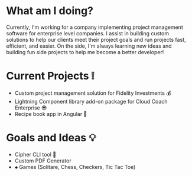 # What am I doing?

Currently, I'm working for a company implementing project management software for enterprise level companies.
I assist in building custom solutions to help our clients meet their project goals and run projects fast, efficient, and easier.
On the side, I'm always learning new ideas and building fun side projects to help me become a better developer!

# Current Projects :grey_exclamation:

* Custom project management solution for Fidelity Investments :moneybag:
* Lightning Component library add-on package for Cloud Coach Enterprise :sunglasses:
* Recipe book app in Angular :see_no_evil:

# Goals and Ideas :bulb:

* Cipher CLI tool :wrench:
* Custom PDF Generator
* :spades: Games (Solitare, Chess, Checkers, Tic Tac Toe)

